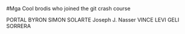 #Mga Cool brodis who joined the git crash course

PORTAL
BYRON SIMON SOLARTE
Joseph J. Nasser
VINCE LEVI GELI SORRERA
